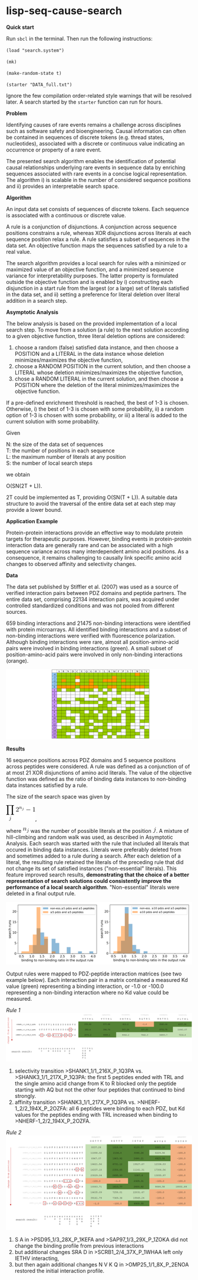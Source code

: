 # lisp-seq-cause-search

**Quick start**

Run `sbcl` in the terminal. Then run the following instructions:

`(load "search.system")`

`(mk)`

`(make-random-state t)`

`(starter "DATA_full.txt")` 

Ignore the few compilation order-related style warnings that will be resolved later. A search started by the `starter` function can run for hours.

**Problem**

Identifying causes of rare events remains a challenge across disciplines such as software safety and bioengineering. Causal information can often be contained in sequences of discrete tokens (e.g. thread states, nucleotides), associated with a discrete or continuous value indicating an occurrence or property of a rare event. 

The presented search algorithm enables the identification of potential causal relationships underlying rare events in sequence data by enriching sequences associated with rare events in a concise logical representation. The algorithm i) is scalable in the number of considered sequence positions and ii) provides an interpretable search space.

**Algorithm**

An input data set consists of sequences of discrete tokens. Each sequence is associated with a continuous or discrete value.

A rule is a conjunction of disjunctions. A conjunction across sequence positions constrains a rule, whereas XOR disjunctions across literals at each sequence position relax a rule. A rule satisfies a subset of sequences in the data set. An objective function maps the sequences satisfied by a rule to a real value. 

The search algorithm provides a local search for rules with a minimized or maximized value of an objective function, and a minimized sequence variance for interpretability purposes. The latter property is formulated outside the objective function and is enabled by i) constructing each disjunction in a start rule from the largest (or a large) set of literals satisfied in the data set, and ii) setting a preference for literal deletion over literal addition in a search step.

**Asymptotic Analysis**

The below analysis is based on the provided implementation of a local search step. To move from a solution (a rule) to the next solution according to a given objective function, three literal deletion options are considered: <br/>
1) choose a random (false) satisfied data instance, and then choose a POSITION and a LITERAL in the data instance whose deletion minimizes/maximizes the objective function,
2) choose a RANDOM POSITION in the current solution, and then choose a LITERAL whose deletion minimizes/maximizes the objective function,
3) chose a RANDOM LITERAL in the current solution, and then choose a POSITION where the deletion of the literal minimizes/maximizes the objective function.

If a pre-defined enrichment threshold is reached, the best of 1-3 is chosen. Otherwise, i) the best of 1-3 is chosen with some probability, ii) a random option of 1-3 is chosen with some probability, or iii) a literal is added to the current solution with some probability.

Given

N: the size of the data set of sequences <br/>
T: the number of positions in each sequence <br/>
L: the maximum number of literals at any position <br/>
S: the number of local search steps <br/>

we obtain

O(SN(2T + L)).

2T could be implemented as T, providing O(SN(T + L)). A suitable data structure to avoid the traversal of the entire data set at each step may provide a lower bound.  

**Application Example**

Protein-protein interactions provide an effective way to modulate protein targets for therapeutic purposes. However, binding events in protein-protein interaction data are generally rare and can be associated with a high sequence variance across many interdependent amino acid positions. As a consequence, it remains challenging to causally link specific amino acid changes to observed affinity and selectivity changes. 

**Data**

The data set published by Stiffler et al. (2007) was used as a source of verified interaction pairs between PDZ domains and peptide partners. The entire data set, comprising 22134 interaction pairs, was acquired under controlled standardized conditions and was not pooled from different sources.

659 binding interactions and 21475 non-binding interactions were identified with protein microarrays. All identified binding interactions and a subset of non-binding interactions were verified with fluorescence polarization. Although binding interactions were rare, almost all position-amino-acid pairs were involved in binding interactions (green). A small subset of position-amino-acid pairs were involved in only non-binding interactions (orange).

![binding_s](https://github.com/alfin3/lisp-seq-cause-search/blob/master/images/data_nox.jpg)

**Results**

16 sequence positions across PDZ domains and 5 sequence positions across peptides were considered. A rule was defined as a conjunction of of at most 21 XOR disjunctions of amino acid literals. The value of the objective function was defined as the ratio of binding data instances to non-binding data instances satisfied by a rule. 

The size of the search space was given by

![form](https://github.com/alfin3/lisp-seq-cause-search/blob/master/images/space_size.gif), 

where ![nj](https://github.com/alfin3/lisp-seq-cause-search/blob/master/images/nj.gif) was the number of possible literals at the position ![j](https://github.com/alfin3/lisp-seq-cause-search/blob/master/images/j.gif). A mixture of hill-climbing and random walk was used, as described in Asymptotic Analysis. Each search was started with the rule that included all literals that occured in binding data instances. Literals were preferably deleted from and sometimes added to a rule during a search. After each deletion of a literal, the resulting rule retained the literals of the preceding rule that did not change its set of satisfied instances ("non-essential" literals). This feature improved search results, **demonstrating that the choice of a better representation of search solutions could consistently improve the performance of a local search algorithm**. "Non-essential" literals were deleted in a final output rule. 

![combo](https://github.com/alfin3/lisp-seq-cause-search/blob/master/images/search_runs.png)

Output rules were mapped to PDZ-peptide interaction matrices (see two example below). Each interaction pair in a matrix contained a measured Kd value (green) representing a binding interaction, or -1.0 or -100.0 representing a non-binding interaction where no Kd value could be measured. 

*Rule 1*
![rule](https://github.com/alfin3/lisp-seq-cause-search/blob/master/images/rule1.png)

1) selectivity transition >SHANK1_1/1_216X_P_1Q3PA vs. >SHANK3_1/1_217X_P_1Q3PA:
the first 5 peptides ended with TRL and the single amino acid change from K to R blocked only the peptide starting with AQ but not the other four peptides that continued to bind strongly.
2) affinity transition >SHANK3_1/1_217X_P_1Q3PA vs. >NHERF-1_2/2_194X_P_2OZFA:
all 6 peptides were binding to each PDZ, but Kd values for the peptides ending with TRL increased when binding to >NHERF-1_2/2_194X_P_2OZFA.

*Rule 2*
![rule2](https://github.com/alfin3/lisp-seq-cause-search/blob/master/images/rule2.png)

1) S A in >PSD95_1/3_28X_P_1KEFA and >SAP97_1/3_29X_P_1ZOKA did not change the binding profile from previous interactions
2) but additional changes SRA D in >SCRB1_2/4_37X_P_1WHAA left only IETHV interacting,
3) but then again additional changes N V K Q in >OMP25_1/1_8X_P_2ENOA restored the initial interaction profile.
